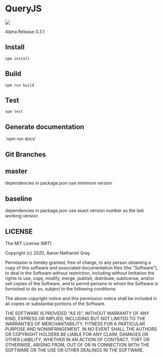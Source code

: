 # QueryJS

[![](https://data.jsdelivr.com/v1/package/gh/aaronngray/queryjs/badge)](https://www.jsdelivr.com/package/gh/aaronngray/queryjs)

Alpha Release 0.3.1

## Install

`npm install`

## Build

`npm run build`

## Test

`npm test`

## Generate documentation

`npm run docs'

## Git Branches 

## master 
dependencies in package.json use minimum version

## baseline
dependencies in package.json use exact version number as the last working version

## LICENSE

The MIT License (MIT)

Copyright (c) 2020, Aaron Nathaniel Gray

Permission is hereby granted, free of charge, to any person obtaining a copy
of this software and associated documentation files (the "Software"), to deal
in the Software without restriction, including without limitation the rights
to use, copy, modify, merge, publish, distribute, sublicense, and/or sell
copies of the Software, and to permit persons to whom the Software is
furnished to do so, subject to the following conditions:

The above copyright notice and this permission notice shall be included in all
copies or substantial portions of the Software.

THE SOFTWARE IS PROVIDED "AS IS", WITHOUT WARRANTY OF ANY KIND, EXPRESS OR
IMPLIED, INCLUDING BUT NOT LIMITED TO THE WARRANTIES OF MERCHANTABILITY,
FITNESS FOR A PARTICULAR PURPOSE AND NONINFRINGEMENT. IN NO EVENT SHALL THE
AUTHORS OR COPYRIGHT HOLDERS BE LIABLE FOR ANY CLAIM, DAMAGES OR OTHER
LIABILITY, WHETHER IN AN ACTION OF CONTRACT, TORT OR OTHERWISE, ARISING FROM,
OUT OF OR IN CONNECTION WITH THE SOFTWARE OR THE USE OR OTHER DEALINGS IN THE
SOFTWARE.
